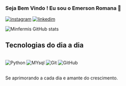

### Seja Bem Vindo ! Eu sou o Emerson Romana 👋



[![instagram](https://img.shields.io/badge/Instagram-E4405F?style=for-the-badge&logo=instagram&logoColor=white)](https://www.instagram.com/ermis_minf/)
[![linkedim](https://img.shields.io/badge/LinkedIn-0077B5?style=for-the-badge&logo=linkedin&logoColor=white)](https://www.linkedin.com/in/emerson-romana-senna-b68a46277/)



![Minfermis GitHub stats](https://github-readme-stats.vercel.app/api?username=Minfermis&show_icons=true&theme=transparent)

## Tecnologias do dia a dia 

<div style="display: inline_block"><br/>
    <img aling="center" alt="Python" src="https://img.shields.io/badge/Python-3776AB?style=for-the-badge&logo=python&logoColor=white" />
      <img aling="center" alt="MYsql" src="https://img.shields.io/badge/MySQL-00000F?style=for-the-badge&logo=mysql&logoColor=white" />
    <img aling="center" alt="Git" src="https://img.shields.io/badge/GIT-E44C30?style=for-the-badge&logo=git&logoColor=white" />
    <img aling="center" alt="GitHub" src="https://img.shields.io/badge/GitHub-100000?style=for-the-badge&logo=github&logoColor=white" />
</div><br/>


Se aprimorando a cada dia e amante do crescimento. 
    
